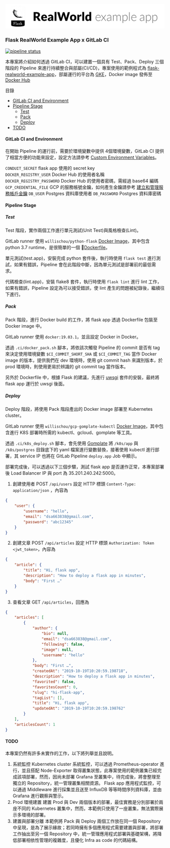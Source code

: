 ![GitHub Logo](/image.png)

### Flask RealWorld Example App x GitLab CI

[![pipeline status](https://gitlab.com/Willis0826/flask-realworld-example-app-ci-cd/badges/master/pipeline.svg)](https://gitlab.com/Willis0826/flask-realworld-example-app-ci-cd/commits/master)

本專案將介紹如何透過 GitLab CI，可以建置一個具有 Test、Pack、Deploy 三個階段的 Pipeline 來進行持續整合與部屬(CI/CD)，專案使用的範例程式為 [flask-realworld-example-app](https://github.com/gothinkster/flask-realworld-example-app)，部屬運行的平台為 [GKE](https://cloud.google.com/kubernetes-engine/?hl=zh-tw)，Docker image 發佈至 [Docker Hub](https://cloud.docker.com/repository/docker/willischou/flask-realworld-example-app/general)

目錄

  - [GitLab CI and Environment](#gitlab-ci-and-environment)
  - [Pipeline Stage](#pipeline-stage)
    - [Test](#test)
    - [Pack](#pack)
    - [Deploy](#deploy)
  - [TODO](#todo)

#### GitLab CI and Environment

在開始 Pipeline 的運行前，需要於環境變數中提供 4個環境變數，GitLab CI 提供了相當方便的功能來設定，設定方法請參考 [Custom Environment Variables](https://docs.gitlab.com/ee/ci/variables/#custom-environment-variables)。

`CONDUIT_SECRET` flask app 使用的 secret key  
`DOCKER_REGISTRY_USER` Docker Hub 的使用者名稱  
`DOCKER_REGISTRY_PASSWORD` Docker Hub 的使用者密碼，需經過 base64 編碼  
`GCP_CREDENTIAL_FILE` GCP 的服務帳號金鑰，如何產生金鑰請參考 [建立和管理服務帳戶金鑰](https://cloud.google.com/iam/docs/creating-managing-service-account-keys?hl=zh-tw)
`DB_USER` Postgres 資料庫使用者
`DB_PASSWORD`  Postgres 資料庫密碼

#### Pipeline Stage

##### Test

Test 階段，實作兩個工作進行單元測試(Unit Test)與風格檢查(Lint)。

GitLab runner 使用 `willischou/python-flask` [Docker Image](https://cloud.docker.com/repository/docker/willischou/python-flask)，其中包含 python 3.7 runtime，是很簡單的一個 [Dockerfile](https://github.com/Willis0826/docker-base/blob/master/python-flask/Dockerfile)。

單元測試(test.app)，安裝完成 python 套件後，執行時使用 `flask test` 進行測試，如果有錯誤，Pipeline 會在此階段中斷，因為單元測試是部署前的最低需求。

代碼檢查(lint.app)，安裝 flake8 套件，執行時使用 `flask lint` 進行 lint 工作，如果有錯誤，Pipeline 設定為可以接受錯誤，使 lint 產生的問題被紀錄後，繼續往下進行。

##### Pack

Pack 階段，進行 Docker build 的工作，將 flask app 透過 Dockerfile 包裝至 Docker image 中。

GitLab runner 使用 `docker:19.03.1`，並且設定 Docker in Docker。

透過 `.ci/docker_pack.sh` 腳本，將依該次觸發 Pipeline 的 commit 是否有 tag 來決定使用環境變數 `$CI_COMMIT_SHORT_SHA` 或 `$CI_COMMIT_TAG` 當作 Docker image 的版本，提供我們在 dev 環境時，使用 git commit hash 來識別版本，於 prod 環境時，則使用更易於辨識的 git commit tag 當作版本。

另外於 Dockerfile 中，根據 Flask 的建議，先進行 [uwsgi](https://flask.palletsprojects.com/en/1.1.x/deploying/wsgi-standalone/#uwsgi) 套件的安裝，最終將 flask app 運行於 uwsgi 後面。

##### Deploy

Deploy 階段，將使用 Pack 階段產出的 Docker image 部署至 Kubernetes cluster。

GitLab runner 使用 `willischou/gcp-gomplate-kubectl` [Docker Image](https://cloud.docker.com/repository/dockerk/willischou/gcp-gomplate-kubectl)，其中包含進行 K8S 部署時所需的 kubectl、gcloud、gomplate 等工具。

透過 `.ci/k8s_deploy.sh` 腳本，會先使用 [Gomplate](https://github.com/hairyhenderson/gomplate) 將 `/k8s/app` 與 `/k8s/postgres` 目錄底下的 yaml 檔案進行變數替換，接著使用 kubectl 進行部署，其 service IP 也將在 GitLab Pipeline `deploy.app` Job 中顯示。

部署完成後，可以透過以下三個步驟，測試 flask app 是否運作正常，本專案部署後 Load Balancer IP 與 port 為 35.201.240.242:5000。

1. 創建使用者 POST `/api/users` 設定 HTTP 標頭  `Content-Type: application/json` ，內容為

```json
{
    "user": {
        "username": "hello",
        "email": "dsa663838@gmail.com",
        "password": "abc12345"
    }
}
```

2. 創建文章 POST `/api/articles` 設定 HTTP 標頭 `Authorization: Token <jwt_token>`，內容為

```json
{
    "article": {
        "title": "Hi, flask app",
        "description": "How to deploy a flask app in minutes",
        "body": "First …"
    }
}
```

3. 查看文章 GET `/api/articles`，回應為

```json
{
    "articles": [
        {
            "author": {
                "bio": null,
                "email": "dsa663838@gmail.com",
                "following": false,
                "image": null,
                "username": "hello"
            },
            "body": "First …",
            "createdAt": "2019-10-19T10:20:59.198718",
            "description": "How to deploy a flask app in minutes",
            "favorited": false,
            "favoritesCount": 0,
            "slug": "hi-flask-app",
            "tagList": [],
            "title": "Hi, flask app",
            "updatedAt": "2019-10-19T10:20:59.198762"
        }
    ],
    "articlesCount": 1
}
```

#### TODO

本專案仍然有許多未實作的工作，以下將列舉並且說明。

1. 系統監控
Kubernetes cluster 系統監控，可以透過 Prometheus-operator 進行，並且搭配 Node-Exporter 取得叢集狀態，此專案使用的範例叢集已經完成該項部署，然而，因尚未部署 Grafana 至叢集中，待完成後，將會整理至獨立的 Repository，統一管理叢集相關資源。
Flask app 應用程式監控，可以通過 Middleware 進行採集並且送至 InfluxDB 等等時間序列資料庫，並由 Grafana 進行觀察與警示。
2. Prod 環境建置
建置 Prod 與 Dev 兩個版本的部署，最佳實務是分別部署於兩座不同的 Kubernetes  叢集中，然而，本範例只使用了一座叢集，無法實際展示多環境的部署。
3. 建置與部署分離
本範例將 Pack 與 Deploy 兩個工作放在同一個 Repository 中呈現，是為了展示緣故；若同時擁有多個應用程式需要建置與部署，將部署工作抽出至另一個 Repository 中，統一管理應用程式部署與基礎架構，將降低部署相依性管理的複雜度，且優化 Infra as code 的代碼結構。
